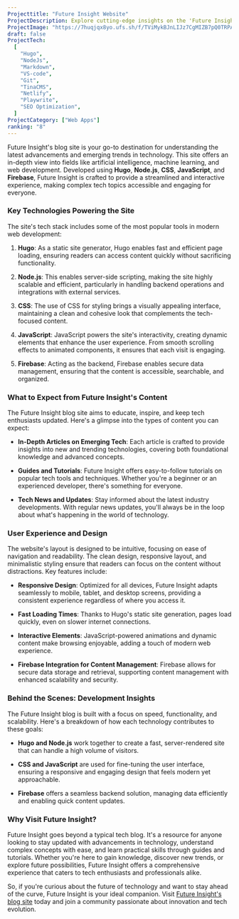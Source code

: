 ```yaml
---
Projecttitle: "Future Insight Website"
ProjectDescription: Explore cutting-edge insights on the 'Future Insight' Blog. Crafted with Node.js, Hugo, and deployed on Netlify for a seamless experience.
ProjectImage: "https://7huqjqx8yo.ufs.sh/f/TViMykBJnLIJz7CgMIZB7pQ0TRPA9NYOdUsXcZvWxnjer5yg"
draft: false
ProjectTech:
  [
    "Hugo",
    "NodeJs",
    "Markdown",
    "VS-code",
    "Git",
    "TinaCMS",
    "Netlify",
    "Playwrite",
    "SEO Optimization",
  ]
ProjectCategory: ["Web Apps"]
ranking: "8"
---
```


Future Insight's blog site is your go-to destination for understanding the latest advancements and emerging trends in technology. This site offers an in-depth view into fields like artificial intelligence, machine learning, and web development. Developed using **Hugo**, **Node.js**, **CSS**, **JavaScript**, and **Firebase**, Future Insight is crafted to provide a streamlined and interactive experience, making complex tech topics accessible and engaging for everyone.

### Key Technologies Powering the Site

The site's tech stack includes some of the most popular tools in modern web development:

1. **Hugo**: As a static site generator, Hugo enables fast and efficient page loading, ensuring readers can access content quickly without sacrificing functionality.

2. **Node.js**: This enables server-side scripting, making the site highly scalable and efficient, particularly in handling backend operations and integrations with external services.

3. **CSS**: The use of CSS for styling brings a visually appealing interface, maintaining a clean and cohesive look that complements the tech-focused content.

4. **JavaScript**: JavaScript powers the site's interactivity, creating dynamic elements that enhance the user experience. From smooth scrolling effects to animated components, it ensures that each visit is engaging.

5. **Firebase**: Acting as the backend, Firebase enables secure data management, ensuring that the content is accessible, searchable, and organized.

### What to Expect from Future Insight's Content

The Future Insight blog site aims to educate, inspire, and keep tech enthusiasts updated. Here's a glimpse into the types of content you can expect:

- **In-Depth Articles on Emerging Tech**: Each article is crafted to provide insights into new and trending technologies, covering both foundational knowledge and advanced concepts.

- **Guides and Tutorials**: Future Insight offers easy-to-follow tutorials on popular tech tools and techniques. Whether you're a beginner or an experienced developer, there's something for everyone.

- **Tech News and Updates**: Stay informed about the latest industry developments. With regular news updates, you'll always be in the loop about what's happening in the world of technology.

### User Experience and Design

The website's layout is designed to be intuitive, focusing on ease of navigation and readability. The clean design, responsive layout, and minimalistic styling ensure that readers can focus on the content without distractions. Key features include:

- **Responsive Design**: Optimized for all devices, Future Insight adapts seamlessly to mobile, tablet, and desktop screens, providing a consistent experience regardless of where you access it.

- **Fast Loading Times**: Thanks to Hugo's static site generation, pages load quickly, even on slower internet connections.

- **Interactive Elements**: JavaScript-powered animations and dynamic content make browsing enjoyable, adding a touch of modern web experience.

- **Firebase Integration for Content Management**: Firebase allows for secure data storage and retrieval, supporting content management with enhanced scalability and security.

### Behind the Scenes: Development Insights

The Future Insight blog is built with a focus on speed, functionality, and scalability. Here's a breakdown of how each technology contributes to these goals:

- **Hugo and Node.js** work together to create a fast, server-rendered site that can handle a high volume of visitors.
- **CSS and JavaScript** are used for fine-tuning the user interface, ensuring a responsive and engaging design that feels modern yet approachable.

- **Firebase** offers a seamless backend solution, managing data efficiently and enabling quick content updates.

### Why Visit Future Insight?

Future Insight goes beyond a typical tech blog. It's a resource for anyone looking to stay updated with advancements in technology, understand complex concepts with ease, and learn practical skills through guides and tutorials. Whether you're here to gain knowledge, discover new trends, or explore future possibilities, Future Insight offers a comprehensive experience that caters to tech enthusiasts and professionals alike.

So, if you're curious about the future of technology and want to stay ahead of the curve, Future Insight is your ideal companion. Visit [Future Insight's blog site](https://future-insight.netlify.app/) today and join a community passionate about innovation and tech evolution.
